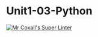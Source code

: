 # Unit1-03-Python
[![Mr Coxall's Super Linter](https://github.com/Kingslayer89/Unit1-03-Python/workflows/Mr%20Coxall's%20Super%20Linter/badge.svg)](https://github.com/Kingslayer89/Unit1-03-Python/actions/)
